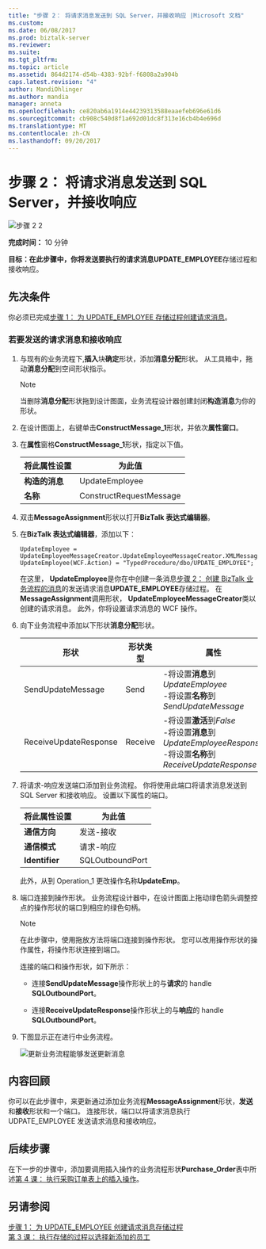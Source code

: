 ```yaml
---
title: "步骤 2： 将请求消息发送到 SQL Server，并接收响应 |Microsoft 文档"
ms.custom: 
ms.date: 06/08/2017
ms.prod: biztalk-server
ms.reviewer: 
ms.suite: 
ms.tgt_pltfrm: 
ms.topic: article
ms.assetid: 864d2174-d54b-4383-92bf-f6808a2a904b
caps.latest.revision: "4"
author: MandiOhlinger
ms.author: mandia
manager: anneta
ms.openlocfilehash: ce820ab6a1914e44239313588eaaefeb696e61d6
ms.sourcegitcommit: cb908c540d8f1a692d01dc8f313e16cb4b4e696d
ms.translationtype: MT
ms.contentlocale: zh-CN
ms.lasthandoff: 09/20/2017
---
```

# <a name="step-2-send-the-request-message-to-sql-server-and-receive-response"></a>步骤 2： 将请求消息发送到 SQL Server，并接收响应
![步骤 2 2](../../adapters-and-accelerators/adapter-sql/media/step-2of2.gif "Step_2of2")  
  
 **完成时间：** 10 分钟  
  
 **目标：**在此步骤中，你将发送要执行的请求消息**UPDATE_EMPLOYEE**存储过程和接收响应。  
  
## <a name="prerequisites"></a>先决条件  
 你必须已完成[步骤 1： 为 UPDATE_EMPLOYEE 存储过程创建请求消息](../../adapters-and-accelerators/adapter-sql/step-1-create-the-request-message-for-update-employee-stored-procedure.md)。  
  
### <a name="to-send-the-request-message-and-receive-a-response"></a>若要发送的请求消息和接收响应  
  
1.  与现有的业务流程下,**插入**块**确定**形状，添加**消息分配**形状。 从工具箱中，拖动**消息分配**到空间形状指示。  
  
    > [!NOTE]
    >  当删除**消息分配**形状拖到设计图面，业务流程设计器创建封闭**构造消息**为你的形状。  
  
2.  在设计图面上，右键单击**ConstructMessage_1**形状，并依次**属性窗口**。  
  
3.  在**属性**窗格**ConstructMessage_1**形状，指定以下值。  
  
    |将此属性设置|为此值|  
    |-----------------------|-------------------|  
    |**构造的消息**|UpdateEmployee|  
    |**名称**|ConstructRequestMessage|  
  
4.  双击**MessageAssignment**形状以打开**BizTalk 表达式编辑器**。  
  
5.  在**BizTalk 表达式编辑器**，添加以下：  
  
    ```  
    UpdateEmployee = UpdateEmployeeMessageCreator.UpdateEmployeeMessageCreator.XMLMessageCreator();  
    UpdateEmployee(WCF.Action) = "TypedProcedure/dbo/UPDATE_EMPLOYEE";  
    ```  
  
     在这里， **UpdateEmployee**是你在中创建一条消息[步骤 2： 创建 BizTalk 业务流程的消息](../../adapters-and-accelerators/adapter-sql/step-2-create-messages-for-biztalk-orchestrations.md)的发送请求消息**UPDATE_EMPLOYEE**存储过程。 在**MessageAssignment**调用形状， **UpdateEmployeeMessageCreator**类以创建的请求消息。 此外，你将设置请求消息的 WCF 操作。  
  
6.  向下业务流程中添加以下形状**消息分配**形状。  
  
    |形状|形状类型|属性|  
    |-----------|----------------|----------------|  
    |SendUpdateMessage|Send|-将设置**消息**到*UpdateEmployee*<br />-将设置**名称**到*SendUpdateMessage*|  
    |ReceiveUpdateResponse|Receive|-将设置**激活**到*False*<br />-将设置**消息**到*UpdateEmployeeResponse*<br />-将设置**名称**到*ReceiveUpdateResponse*|  
  
7.  将请求-响应发送端口添加到业务流程。 你将使用此端口将请求消息发送到 SQL Server 和接收响应。 设置以下属性的端口。  
  
    |将此属性设置|为此值|  
    |-----------------------|-------------------|  
    |**通信方向**|发送-接收|  
    |**通信模式**|请求-响应|  
    |**Identifier**|SQLOutboundPort|  
  
     此外，从到 Operation_1 更改操作名称**UpdateEmp**。  
  
8.  端口连接到操作形状。 业务流程设计器中，在设计图面上拖动绿色箭头调整控点的操作形状的端口到相应的绿色句柄。  
  
    > [!NOTE]
    >  在此步骤中，使用拖放方法将端口连接到操作形状。 您可以改用操作形状的操作属性，将操作形状连接到端口。  
  
     连接的端口和操作形状，如下所示：  
  
    -   连接**SendUpdateMessage**操作形状上的与**请求**的 handle **SQLOutboundPort**。  
  
    -   连接**ReceiveUpdateResponse**操作形状上的与**响应**的 handle **SQLOutboundPort**。  
  
9. 下图显示正在进行中业务流程。  
  
     ![更新业务流程能够发送更新消息](../../adapters-and-accelerators/adapter-sql/media/sql-adap-tut-04-update-msg-orch.gif "sql_adap_tut_04_update_msg_orch")  
  
## <a name="what-did-i-just-do"></a>内容回顾  
 你可以在此步骤中，来更新通过添加业务流程**MessageAssignment**形状，**发送**和**接收**形状和一个端口。 连接形状，端口以将请求消息执行 UDPATE_EMPLOYEE 发送请求消息和接收响应。  
  
## <a name="next-steps"></a>后续步骤  
 在下一步的步骤中，添加要调用插入操作的业务流程形状**Purchase_Order**表中所述[第 4 课： 执行采购订单表上的插入操作](../../adapters-and-accelerators/adapter-sql/lesson-4-perform-an-insert-operation-on-the-purchase-order-table.md)。  
  
## <a name="see-also"></a>另请参阅  
 [步骤 1： 为 UPDATE_EMPLOYEE 创建请求消息存储过程](../../adapters-and-accelerators/adapter-sql/step-1-create-the-request-message-for-update-employee-stored-procedure.md)   
 [第 3 课： 执行存储的过程以选择新添加的员工](../../adapters-and-accelerators/adapter-sql/lesson-3-execute-a-stored-procedure-to-select-new-employees-added.md)